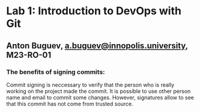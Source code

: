 # Lab 1: Introduction to DevOps with Git
## Anton Buguev, a.buguev@innopolis.university, M23-RO-01

### The benefits of signing commits:

Commit signing is neccessary to verify that the person who is really working on the project made the commit. It is possible to use other person name and email to commit some changes. However, signatures allow to see that this commit has not come from trusted source.
